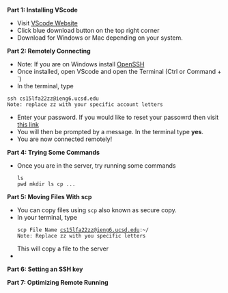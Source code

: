 **Part 1: Installing VScode**
* Visit [VScode Website](https://code.visualstudio.com/)
* Click blue download button on the top right corner
* Download for Windows or Mac depending on your system.

**Part 2: Remotely Connecting**
* Note: If you are on Windows install [OpenSSH](https://learn.microsoft.com/en-us/windows-server/administration/openssh/openssh_install_firstuse?tabs=gui)
* Once installed, open VScode and open the Terminal (Ctrl or Command + `)
* In the terminal, type

<pre><code>ssh cs15lfa22zz@ieng6.ucsd.edu
Note: replace zz with your specific account letters </code></pre>

* Enter your password. If you would like to reset your passowrd then visit [this link](https://docs.google.com/document/d/1hs7CyQeh-MdUfM9uv99i8tqfneos6Y8bDU0uhn1wqho/edit)
* You will then be prompted by a message. In the terminal type **yes**.
* You are now connected remotely!

**Part 4: Trying Some Commands**
* Once you are in the server, try running some commands <pre><code>ls
pwd
mkdir
ls
cp
...</code></pre>

**Part 5: Moving Files With scp**
* You can copy files using <code>scp</code> also known as secure copy.
* In your terminal, type <pre><code>scp File Name cs15lfa22zz@ieng6.ucsd.edu:~/
Note: Replace zz with you specific letters </code></pre>
This will copy a file to the server
* 


**Part 6: Setting an SSH key**

**Part 7: Optimizing Remote Running**
